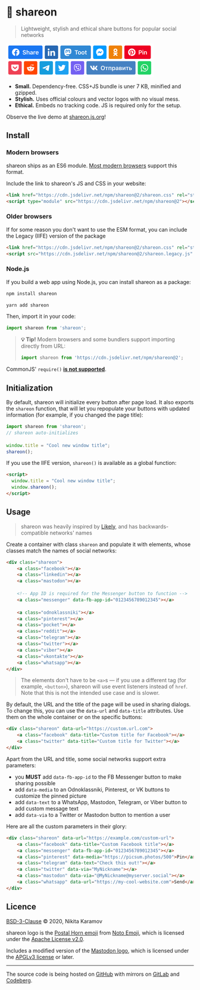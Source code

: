 📯 shareon
==========

> Lightweight, stylish and ethical share buttons for popular social networks

<img src="assets/demo@2x.png" height="90" width="395" alt="demo: shareon buttons for various popular social networks">

- **Small.** Dependency-free. CSS+JS bundle is uner 7 KB, minified and gzipped.
- **Stylish.** Uses official colours and vector logos with no visual mess.
- **Ethical.** Embeds no tracking code. JS is required only for the setup.

Observe the live demo at [shareon.js.org](https://shareon.js.org/)!

Install
-------

### Modern browsers

shareon ships as an ES6 module.
[Most modern browsers](https://caniuse.com/es6-module) support this format.

Include the link to shareon's JS and CSS in your website:

```html
<link href="https://cdn.jsdelivr.net/npm/shareon@2/shareon.css" rel="stylesheet">
<script type="module" src="https://cdn.jsdelivr.net/npm/shareon@2"></script>
```

### Older browsers

If for some reason you don't want to use the ESM format, you can include the
Legacy (IIFE) version of the package

```html
<link href="https://cdn.jsdelivr.net/npm/shareon@2/shareon.css" rel="stylesheet">
<script src="https://cdn.jsdelivr.net/npm/shareon@2/shareon.legacy.js" type="text/javascript"></script>
```

### Node.js

If you build a web app using Node.js, you can install shareon as a package:

```sh
npm install shareon
```

```sh
yarn add shareon
```

Then, import it in your code:

```js
import shareon from 'shareon';
```

> **💡 Tip!** Modern browsers and some bundlers support importing directly from
> URL:
>
> ```js
> import shareon from 'https://cdn.jsdelivr.net/npm/shareon@2';
> ```

CommonJS' `require()` [**is not supported**](https://gist.github.com/sindresorhus/a39789f98801d908bbc7ff3ecc99d99c).

Initialization
--------------

By default, shareon will initialize every button after page load. It also
exports the `shareon` function, that will let you repopulate your buttons with
updated information (for example, if you changed the page title):

```js
import shareon from 'shareon';
// shareon auto-initializes

window.title = "Cool new window title";
shareon();
```

If you use the IIFE version, `shareon()` is available as a global function:

```html
<script>
  window.title = "Cool new window title";
  window.shareon();
</script>
```

Usage
-----

> shareon was heavily inspired by
> [Likely](https://ilyabirman.net/projects/likely/),
> and has backwards-compatible networks' names

Create a container with class `shareon` and populate it with elements, whose
classes match the names of social networks:

```html
<div class="shareon">
    <a class="facebook"></a>
    <a class="linkedin"></a>
    <a class="mastodon"></a>

    <!-- App ID is required for the Messenger button to function -->
    <a class="messenger" data-fb-app-id="0123456789012345"></a>

    <a class="odnoklassniki"></a>
    <a class="pinterest"></a>
    <a class="pocket"></a>
    <a class="reddit"></a>
    <a class="telegram"></a>
    <a class="twitter"></a>
    <a class="viber"></a>
    <a class="vkontakte"></a>
    <a class="whatsapp"></a>
</div>
```

> The elements don't have to be `<a>`s — if you use a different tag (for example,
`<button>`), shareon will use event listeners instead of `href`. Note that this
is not the intended use case and is slower.

By default, the URL and the title of the page will be used in sharing dialogs.
To change this, you can use the `data-url` and `data-title` attributes. Use them
on the whole container or on the specific buttons:

```html
<div class="shareon" data-url="https://custom.url.com">
    <a class="facebook" data-title="Custom title for Facebook"></a>
    <a class="twitter" data-title="Custom title for Twitter"></a>
</div>
```

Apart from the URL and title, some social networks support extra parameters:

- you **MUST** add `data-fb-app-id` to the FB Messenger button to make
  sharing possible
- add `data-media` to an Odnoklassniki, Pinterest, or VK buttons to customize
  the pinned picture
- add `data-text` to a WhatsApp, Mastodon, Telegram, or Viber button to add
  custom message text
- add `data-via` to a Twitter or Mastodon button to mention a user

Here are all the custom parameters in their glory:

```html
<div class="shareon" data-url="https://example.com/custom-url">
    <a class="facebook" data-title="Custom Facebook title"></a>
    <a class="messenger" data-fb-app-id="0123456789012345"></a>
    <a class="pinterest" data-media="https://picsum.photos/500">Pin</a>
    <a class="telegram" data-text="Check this out!"></a>
    <a class="twitter" data-via="MyNickname"></a>
    <a class="mastodon" data-via="@MyNickname@myserver.social"></a>
    <a class="whatsapp" data-url="https://my-cool-website.com">Send</a>
</div>
```

Licence
-------

[BSD-3-Clause](https://spdx.org/licenses/BSD-3-Clause.html) © 2020, Nikita Karamov

shareon logo is the
[Postal Horn emoji](https://github.com/googlefonts/noto-emoji/blob/v2020-09-16-unicode13_1/svg/emoji_u1f4ef.svg)
from
[Noto Emoji](https://github.com/googlefonts/noto-emoji/tree/v2020-09-16-unicode13_1),
which is licensed under the
[Apache License v2.0](https://github.com/googlefonts/noto-emoji/blob/v2020-09-16-unicode13_1/LICENSE).

Includes a modified version of the
[Mastodon logo](https://commons.wikimedia.org/wiki/File:Mastodon_Logotype_%28Simple%29.svg),
which is licensed under the
[APGLv3 license](https://www.gnu.org/licenses/agpl.html) or later.

----

The source code is being hosted
on [GitHub](https://github.com/NickKaramoff/shareon) with mirrors
on [GitLab](https://gitlab.com/NickKaramoff/shareon)
and [Codeberg](https://codeberg.org/NickKaramoff/shareon).
